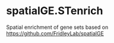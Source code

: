 # spatialGE.STenrich
Spatial enrichment of gene sets based on https://github.com/FridleyLab/spatialGE 
